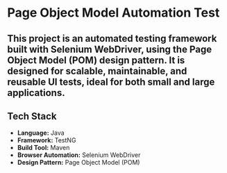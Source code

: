 #  Page Object Model Automation Test
This project is an automated testing framework built with **Selenium WebDriver**, using the **Page Object Model (POM)** design pattern. It is designed for scalable, maintainable, and reusable UI tests, ideal for both small and large applications.
---
##  Tech Stack

- **Language:** Java  
- **Framework:** TestNG  
- **Build Tool:** Maven  
- **Browser Automation:** Selenium WebDriver  
- **Design Pattern:** Page Object Model (POM)
